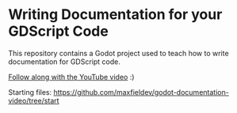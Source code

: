 # Writing Documentation for your GDScript Code

This repository contains a Godot project used to teach how to write documentation for GDScript code.

[Follow along with the YouTube video](https://youtu.be/1nEOmBDCfY0) :)

Starting files: https://github.com/maxfieldev/godot-documentation-video/tree/start
